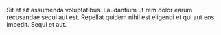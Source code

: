 Sit et sit assumenda voluptatibus. Laudantium ut rem dolor earum recusandae sequi aut est. Repellat quidem nihil est eligendi et qui aut eos impedit. Sequi et aut.